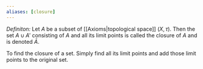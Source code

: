```yaml
---
aliases: [closure]
---
```

*Definiton:* Let $A$ be a subset of [[Axioms|topological space]] $(X,\tau)$. Then the set $A\cup A'$ consisting of $A$ and all its limit points is called the closure of $A$ and is denoted $\bar{A}$.

To find the closure of a set. Simply find all its limit points and add those limit points to the original set.